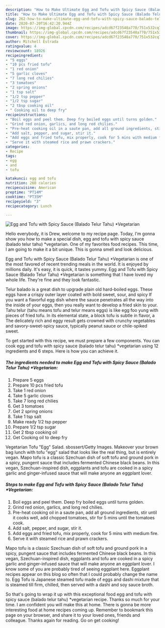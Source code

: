 ```yaml
---
description: "How to Make Ultimate Egg and Tofu with Spicy Sauce (Balado Telur Tahu) *Vegetarian"
title: "How to Make Ultimate Egg and Tofu with Spicy Sauce (Balado Telur Tahu) *Vegetarian"
slug: 262-how-to-make-ultimate-egg-and-tofu-with-spicy-sauce-balado-telur-tahu-vegetarian
date: 2020-07-20T16:42:20.944Z
image: https://img-global.cpcdn.com/recipes/adcd67f23548a770/751x532cq70/egg-and-tofu-with-spicy-sauce-balado-telur-tahu-vegetarian-recipe-main-photo.jpg
thumbnail: https://img-global.cpcdn.com/recipes/adcd67f23548a770/751x532cq70/egg-and-tofu-with-spicy-sauce-balado-telur-tahu-vegetarian-recipe-main-photo.jpg
cover: https://img-global.cpcdn.com/recipes/adcd67f23548a770/751x532cq70/egg-and-tofu-with-spicy-sauce-balado-telur-tahu-vegetarian-recipe-main-photo.jpg
author: Mitchell Estrada
ratingvalue: 4
reviewcount: 18926
recipeingredient:
- "5 eggs"
- "10 pcs fried tofu"
- "1 red onion"
- "5 garlic cloves"
- "7 long red chilies"
- "3 tomatoes"
- "2 spring onions"
- "1 tsp salt"
- "1/2 tsp pepper"
- "1/2 tsp sugar"
- "2 tbsp cooking oil"
- " Cooking oil to deep fry"
recipeinstructions:
- "Boil eggs and peel them. Deep fry boiled eggs until turns golden."
- "Grind red onion, garlics, and long red chilies."
- "Pre-heat cooking oil in a saute pan, add all ground ingredients, stir until it cooks well, add chopped tomatoes, stir for 5 mins until the tomatoes cook."
- "Add salt, pepper, and sugar, stir it."
- "Add eggs and fried tofu, mix properly, cook for 5 mins with medium fire."
- "Serve it with steamed rice and prawn crackers."
categories:
- Recipe
tags:
- egg
- and
- tofu

katakunci: egg and tofu 
nutrition: 268 calories
recipecuisine: American
preptime: "PT14M"
cooktime: "PT35M"
recipeyield: "3"
recipecategory: Lunch

---
```



![Egg and Tofu with Spicy Sauce (Balado Telur Tahu) *Vegetarian](https://img-global.cpcdn.com/recipes/adcd67f23548a770/751x532cq70/egg-and-tofu-with-spicy-sauce-balado-telur-tahu-vegetarian-recipe-main-photo.jpg)

Hello everybody, it is Drew, welcome to my recipe page. Today, I'm gonna show you how to make a special dish, egg and tofu with spicy sauce (balado telur tahu) *vegetarian. One of my favorites food recipes. This time, I am going to make it a bit unique. This is gonna smell and look delicious.

Egg and Tofu with Spicy Sauce (Balado Telur Tahu) *Vegetarian is one of the most favored of recent trending meals in the world. It is enjoyed by millions daily. It's easy, it is quick, it tastes yummy. Egg and Tofu with Spicy Sauce (Balado Telur Tahu) *Vegetarian is something that I have loved my whole life. They're fine and they look fantastic.

Telur balado is a great dish to upgrade plain old hard-boiled eggs. These eggs have a crispy outer layer coated with bold sweet, sour, and spicy If you want a flavorful egg dish where the sauce penetrates all the way into the inside of your eggs, then you really want to develop a fried skin to your. Tahu telur (tahu means tofu and telur means eggs) is like egg foo yung with pieces of fried tofu. In its elemental state, a block tofu is subtle in flavor, a The delicately rich and eggy result gets crowned with crunchy vegetables and savory-sweet-spicy sauce, typically peanut sauce or chile-spiked sweet.


To get started with this recipe, we must prepare a few components. You can cook egg and tofu with spicy sauce (balado telur tahu) *vegetarian using 12 ingredients and 6 steps. Here is how you can achieve it.

<!--inarticleads1-->

##### The ingredients needed to make Egg and Tofu with Spicy Sauce (Balado Telur Tahu) *Vegetarian:

1. Prepare 5 eggs
1. Prepare 10 pcs fried tofu
1. Take 1 red onion
1. Take 5 garlic cloves
1. Take 7 long red chilies
1. Get 3 tomatoes
1. Get 2 spring onions
1. Take 1 tsp salt
1. Make ready 1/2 tsp pepper
1. Prepare 1/2 tsp sugar
1. Get 2 tbsp cooking oil
1. Get  Cooking oil to deep fry


Vegetarian Tofu &#34;Egg&#34; Salad. sbossert/Getty Images. Makeover your brown bag lunch with tofu &#34;egg&#34; salad that looks like the real thing, but is entirely vegan. Mapo tofu is a classic Szechuan dish of soft tofu and ground pork in a spicy, pungent sauce that includes fermented Chinese black beans. In this vegan, Szechuan-inspired dish, eggplants and tofu are cooked in a spicy garlic and ginger-infused sauce that will make anyone an eggplant lover. 

<!--inarticleads2-->

##### Steps to make Egg and Tofu with Spicy Sauce (Balado Telur Tahu) *Vegetarian:

1. Boil eggs and peel them. Deep fry boiled eggs until turns golden.
1. Grind red onion, garlics, and long red chilies.
1. Pre-heat cooking oil in a saute pan, add all ground ingredients, stir until it cooks well, add chopped tomatoes, stir for 5 mins until the tomatoes cook.
1. Add salt, pepper, and sugar, stir it.
1. Add eggs and fried tofu, mix properly, cook for 5 mins with medium fire.
1. Serve it with steamed rice and prawn crackers.


Mapo tofu is a classic Szechuan dish of soft tofu and ground pork in a spicy, pungent sauce that includes fermented Chinese black beans. In this vegan, Szechuan-inspired dish, eggplants and tofu are cooked in a spicy garlic and ginger-infused sauce that will make anyone an eggplant lover. I know some of you are probably tired of seeing eggplant here. Eggplant recipes appear on this blog so often that I could probably change the name to. Egg Tofu is Japanese steamed tofu made of eggs and dashi mixture that is steamed till firm, chilled, then served with a dashi and soy sauce broth. 

So that's going to wrap it up with this exceptional food egg and tofu with spicy sauce (balado telur tahu) *vegetarian recipe. Thanks so much for your time. I am confident you will make this at home. There is gonna be more interesting food at home recipes coming up. Remember to bookmark this page on your browser, and share it to your loved ones, friends and colleague. Thanks again for reading. Go on get cooking!
